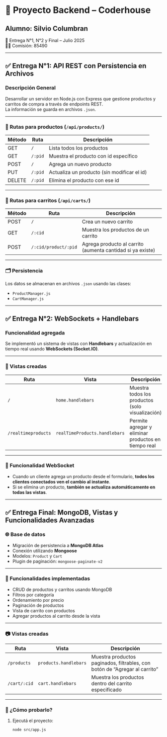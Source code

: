 # 🧾 Proyecto Backend – Coderhouse

## Alumno: Silvio Columbran  
📆 Entrega N°1, N°2 y Final – Julio 2025  
👨‍💻 Comisión: 85490

---

## ✅ Entrega N°1: API REST con Persistencia en Archivos

### Descripción General

Desarrollar un servidor en Node.js con Express que gestione productos y carritos de compra a través de endpoints REST.  
La información se guarda en archivos `.json`.

---

### 📌 Rutas para productos (`/api/products/`)

| Método | Ruta               | Descripción                                    |
|--------|--------------------|------------------------------------------------|
| GET    | `/`                | Lista todos los productos                      |
| GET    | `/:pid`            | Muestra el producto con id específico          |
| POST   | `/`                | Agrega un nuevo producto                       |
| PUT    | `/:pid`            | Actualiza un producto (sin modificar el id)    |
| DELETE | `/:pid`            | Elimina el producto con ese id                 |

---

### 📌 Rutas para carritos (`/api/carts/`)

| Método | Ruta                                   | Descripción                                               |
|--------|----------------------------------------|-----------------------------------------------------------|
| POST   | `/`                                    | Crea un nuevo carrito                                     |
| GET    | `/:cid`                                | Muestra los productos de un carrito                       |
| POST   | `/:cid/product/:pid`                   | Agrega producto al carrito (aumenta cantidad si ya existe) |

---

### 🗂 Persistencia

Los datos se almacenan en archivos `.json` usando las clases:

- `ProductManager.js`
- `CartManager.js`

---

## ✅ Entrega N°2: WebSockets + Handlebars

### Funcionalidad agregada

Se implementó un sistema de vistas con **Handlebars** y actualización en tiempo real usando **WebSockets (Socket.IO)**.

---

### 🔹 Vistas creadas

| Ruta                  | Vista                          | Descripción                                                 |
|-----------------------|----------------------------------|-------------------------------------------------------------|
| `/`                   | `home.handlebars`              | Muestra todos los productos (solo visualización)           |
| `/realtimeproducts`   | `realTimeProducts.handlebars`  | Permite agregar y eliminar productos en tiempo real         |

---

### 🔄 Funcionalidad WebSocket

- Cuando un cliente agrega un producto desde el formulario, **todos los clientes conectados ven el cambio al instante**.
- Si se elimina un producto, **también se actualiza automáticamente en todas las vistas**.

---

## ✅ Entrega Final: MongoDB, Vistas y Funcionalidades Avanzadas

### 🌐 Base de datos

- Migración de persistencia a **MongoDB Atlas**
- Conexión utilizando **Mongoose**
- Modelos: `Product` y `Cart`
- Plugin de paginación: `mongoose-paginate-v2`

---

### 🧩 Funcionalidades implementadas

- CRUD de productos y carritos usando MongoDB
- Filtros por categoría
- Ordenamiento por precio
- Paginación de productos
- Vista de carrito con productos
- Agregar productos al carrito desde la vista


---

### 📷 Vistas creadas

| Ruta            | Vista              | Descripción                                              |
|------------------|--------------------|----------------------------------------------------------|
| `/products`      | `products.handlebars` | Muestra productos paginados, filtrables, con botón de “Agregar al carrito” |
| `/cart/:cid`     | `cart.handlebars`     | Muestra los productos dentro del carrito especificado     |

---

### 🧪 ¿Cómo probarlo?

1. Ejecutá el proyecto:
   ```bash
   node src/app.js